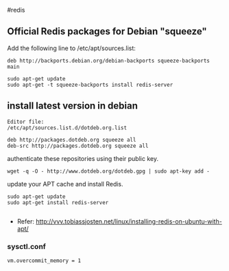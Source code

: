 #redis

## Official Redis packages for Debian "squeeze"

Add the following line to /etc/apt/sources.list:


```
deb http://backports.debian.org/debian-backports squeeze-backports main

```

```
sudo apt-get update
sudo apt-get -t squeeze-backports install redis-server

```



## install latest version in debian

```
Editor file: 
/etc/apt/sources.list.d/dotdeb.org.list

deb http://packages.dotdeb.org squeeze all
deb-src http://packages.dotdeb.org squeeze all

```
authenticate these repositories using their public key.

```
wget -q -O - http://www.dotdeb.org/dotdeb.gpg | sudo apt-key add -

```
update your APT cache and install Redis.

```
sudo apt-get update
sudo apt-get install redis-server


```


* Refer: <http://vvv.tobiassjosten.net/linux/installing-redis-on-ubuntu-with-apt/>



### sysctl.conf

```
vm.overcommit_memory = 1

```
